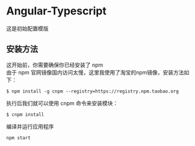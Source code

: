 # Angular-Typescript
这是初始配置模版

## 安装方法

这开始前，你需要确保你已经安装了 npm  
由于 npm 官网镜像国内访问太慢，这里我使用了淘宝的npm镜像，安装方法如下：
```
$ npm install -g cnpm --registry=https://registry.npm.taobao.org
```
执行后我们就可以使用 cnpm 命令来安装模块：
```
$ cnpm install
```
编译并运行应用程序
```
npm start
```
